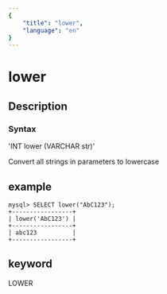 ```yaml
---
{
    "title": "lower",
    "language": "en"
}
---
```


<!-- 
Licensed to the Apache Software Foundation (ASF) under one
or more contributor license agreements.  See the NOTICE file
distributed with this work for additional information
regarding copyright ownership.  The ASF licenses this file
to you under the Apache License, Version 2.0 (the
"License"); you may not use this file except in compliance
with the License.  You may obtain a copy of the License at

  http://www.apache.org/licenses/LICENSE-2.0

Unless required by applicable law or agreed to in writing,
software distributed under the License is distributed on an
"AS IS" BASIS, WITHOUT WARRANTIES OR CONDITIONS OF ANY
KIND, either express or implied.  See the License for the
specific language governing permissions and limitations
under the License.
-->

# lower
## Description
### Syntax

'INT lower (VARCHAR str)'


Convert all strings in parameters to lowercase

## example

```
mysql> SELECT lower("AbC123");
+-----------------+
| lower('AbC123') |
+-----------------+
| abc123          |
+-----------------+
```
## keyword
LOWER
